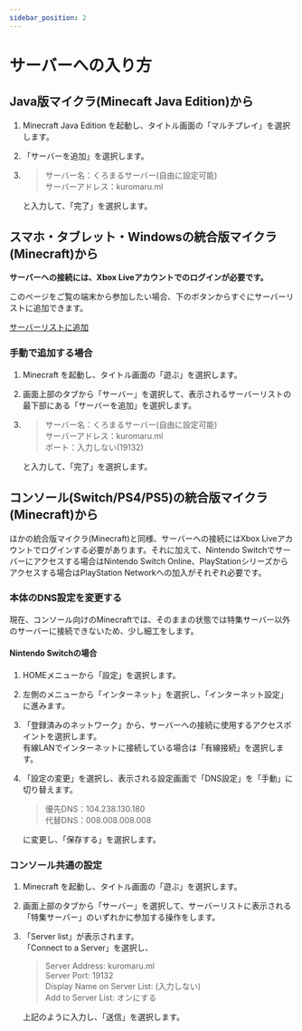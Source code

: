 ```yaml
---
sidebar_position: 2
---
```


# サーバーへの入り方


## Java版マイクラ(Minecaft Java Edition)から

1. Minecraft Java Edition を起動し、タイトル画面の「マルチプレイ」を選択します。

2. 「サーバーを追加」を選択します。

3. >サーバー名：くろまるサーバー(自由に設定可能)  
   >サーバーアドレス：kuromaru.ml

   と入力して、「完了」を選択します。

## スマホ・タブレット・Windowsの統合版マイクラ(Minecraft)から
**サーバーへの接続には、Xbox Liveアカウントでのログインが必要です。**

このページをご覧の端末から参加したい場合、下のボタンからすぐにサーバーリストに追加できます。

<a href="minecraft://?addExternalServer=くろまるサーバー|kuromaru.ml:19132">サーバーリストに追加</a>

### 手動で追加する場合

1. Minecraft を起動し、タイトル画面の「遊ぶ」を選択します。

2. 画面上部のタブから「サーバー」を選択して、表示されるサーバーリストの最下部にある「サーバーを追加」を選択します。

3. >サーバー名：くろまるサーバー(自由に設定可能)  
   >サーバーアドレス：kuromaru.ml  
   >ポート：入力しない(19132)

   と入力して、「完了」を選択します。

## コンソール(Switch/PS4/PS5)の統合版マイクラ(Minecraft)から

ほかの統合版マイクラ(Minecraft)と同様、サーバーへの接続にはXbox Liveアカウントでログインする必要があります。それに加えて、Nintendo Switchでサーバーにアクセスする場合はNintendo Switch Online、PlayStationシリーズからアクセスする場合はPlayStation Networkへの加入がそれぞれ必要です。
### 本体のDNS設定を変更する
現在、コンソール向けのMinecraftでは、そのままの状態では特集サーバー以外のサーバーに接続できないため、少し細工をします。

#### Nintendo Switchの場合

1. HOMEメニューから「設定」を選択します。

2. 左側のメニューから「インターネット」を選択し、「インターネット設定」に進みます。

3. 「登録済みのネットワーク」から、サーバーへの接続に使用するアクセスポイントを選択します。  
    有線LANでインターネットに接続している場合は「有線接続」を選択します。

4. 「設定の変更」を選択し、表示される設定画面で「DNS設定」を「手動」に切り替えます。

   >優先DNS：104.238.130.180  
   >代替DNS：008.008.008.008  

   に変更し、「保存する」を選択します。

### コンソール共通の設定

1. Minecraft を起動し、タイトル画面の「遊ぶ」を選択します。

2. 画面上部のタブから「サーバー」を選択して、サーバーリストに表示される「特集サーバー」のいずれかに参加する操作をします。

3. 「Server list」が表示されます。  
    「Connect to a Server」を選択し、
    >Server Address: kuromaru.ml  
     Server Port: 19132  
     Display Name on Server List: (入力しない)  
     Add to Server List: オンにする

    上記のように入力し、「送信」を選択します。
